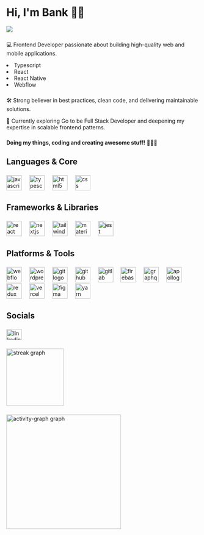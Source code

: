 <h1 align="left">Hi, I'm Bank ✌🏻</h1> <img src="https://visitor-badge.laobi.icu/badge?page_id=Bank-Pongsakorn.Bank-Pongsakorn&"  />

###

💻 Frontend Developer passionate about building high-quality web and mobile applications.
<li>Typescript</li>
<li>React</li>
<li>React Native</li>
<li>Webflow</li>

###

<p>🛠️ Strong believer in best practices, clean code, and delivering maintainable solutions.</p>
<p>🌱 Currently exploring Go to be Full Stack Developer and deepening my expertise in scalable frontend patterns.</p>

###

<b>Doing my things, coding and creating awesome stuff!</b> 🧑🏻‍💻

###

<h2 align="left">Languages & Core</h2>

###

<div align="left">
  <img src="https://skillicons.dev/icons?i=js" height="40" alt="javascript logo"  />
  <img width="12" />
  <img src="https://skillicons.dev/icons?i=ts" height="40" alt="typescript logo"  />
  <img width="12" />
  <img src="https://skillicons.dev/icons?i=html" height="40" alt="html5 logo"  />
  <img width="12" />
  <img src="https://skillicons.dev/icons?i=css" height="40" alt="css logo"  />
</div>

###

<h2 align="left">Frameworks & Libraries</h2>

###

<div align="left">
  <img src="https://skillicons.dev/icons?i=react" height="40" alt="react logo"  />
  <img width="12" />
  <img src="https://skillicons.dev/icons?i=nextjs" height="40" alt="nextjs logo"  />
  <img width="12" />
  <img src="https://skillicons.dev/icons?i=tailwind" height="40" alt="tailwindcss logo"  />
  <img width="12" />
  <img src="https://skillicons.dev/icons?i=materialui" height="40" alt="materialui logo"  />
  <img width="12" />
  <img src="https://skillicons.dev/icons?i=jest" height="40" alt="jest logo"  />
</div>

###

<h2 align="left">Platforms & Tools</h2>

###

<div align="left">
  <img src="https://skillicons.dev/icons?i=webflow" height="40" alt="webflow logo"  />
  <img width="12" />
  <img src="https://skillicons.dev/icons?i=wordpress" height="40" alt="wordpress logo"  />
  <img width="12" />
  <img src="https://skillicons.dev/icons?i=git" height="40" alt="git logo"  />
  <img width="12" />
  <img src="https://skillicons.dev/icons?i=github" height="40" alt="github logo"  />
  <img width="12" />
  <img src="https://skillicons.dev/icons?i=gitlab" height="40" alt="gitlab logo"  />
  <img width="12" />
  <img src="https://skillicons.dev/icons?i=firebase" height="40" alt="firebase logo"  />
  <img width="12" />
  <img src="https://skillicons.dev/icons?i=graphql" height="40" alt="graphql logo"  />
  <img width="12" />
  <img src="https://skillicons.dev/icons?i=apollo" height="40" alt="apollographql logo"  />
  <img width="12" />
  <img src="https://skillicons.dev/icons?i=redux" height="40" alt="redux logo"  />
  <img width="12" />
  <img src="https://skillicons.dev/icons?i=vercel" height="40" alt="vercel logo"  />
  <img width="12" />
  <img src="https://skillicons.dev/icons?i=figma" height="40" alt="figma logo"  />
  <img width="12" />
  <img src="https://skillicons.dev/icons?i=yarn" height="40" alt="yarn logo"  />
</div>

###

<h2 align="left">Socials</h2>

###

<div align="left">
  <a href="https://www.linkedin.com/in/pongsakorn-sillapapakdee-259536253/" target="_blank">
    <img src="https://raw.githubusercontent.com/maurodesouza/profile-readme-generator/master/src/assets/icons/social/linkedin/default.svg" width="40" height="28" alt="linkedin logo"  />
  </a>
</div>

###

<div align="left">
  <img src="https://streak-stats.demolab.com?user=Bank-Pongsakorn&locale=en&mode=weekly&theme=react&hide_border=false&border_radius=16&order=3" height="150" alt="streak graph"  /> 
</div>

###

<div align="left">
    <img src="https://github-readme-activity-graph.vercel.app/graph?username=Bank-Pongsakorn&radius=16&theme=github-dark-dimmed&area=true&order=5&hide_border=false&custom_title=Contribution%20Graph" height="300" alt="activity-graph graph"  />
</div>
